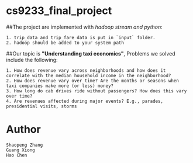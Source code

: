 cs9233_final_project
======

##The project are implemented with *hadoop stream and python*:

	1. trip_data and trip_fare data is put in `input` folder.
	2. hadoop should be added to your system path

##Our topic is **"Understanding taxi economics"**,
Problems we solved include the following:

	1. How does revenue vary across neighborhoods and how does it correlate with the median household income in the neighborhood?
	2. How does revenue vary over time? Are the months or seasons when taxi companies make more (or less) money?
	3. How long do cab drives ride without passengers? How does this vary over time?
	4. Are revenues affected during major events? E.g., parades, presidential visits, storms

Author
======
	Shaopeng Zhang
	Guang Xiong
	Hao Chen

